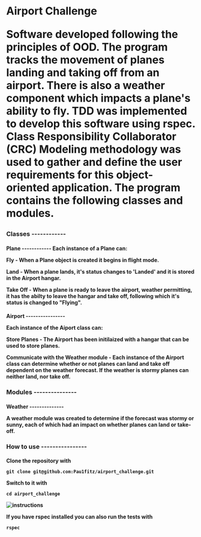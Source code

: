 <h1>Airport Challenge

Software developed following the principles of OOD. The program tracks the movement of planes landing and taking off from an airport. There is also a weather component which impacts a plane's ability to fly. TDD was implemented to develop this software using rspec. Class Responsibility Collaborator (CRC) Modeling methodology was used to gather and define the user requirements for this object-oriented application. The program contains the following classes and modules.

<h3>Classes
------------
<h4>Plane
------------
Each instance of a Plane can:

  **Fly** - When a Plane object is created it begins in flight mode.

  **Land** - When a plane lands, it's status changes to 'Landed' and it is stored in the Airport hangar. 
  
  **Take Off** - When a plane is ready to leave the airport, weather permitting, it has the abilty to leave the hangar and take off, following which it's status is changed to "Flying".

<h4>Airport
----------------
<p>Each instance of the Aiport class can:

  **Store Planes** - The Airport has been initilaized with a hangar that can be used to store planes.

  **Communicate with the Weather module** - Each instance of the Airport class can determine whether or not planes can land and take off dependent on the weather forecast. If the weather is stormy planes can neither land, nor take off.

<h3>Modules
---------------
<h4>Weather
--------------
<p>A weather module was created to determine if the forecast was stormy or sunny, each of which had an impact on whether planes can land or take-off.

<h3>How to use
----------------
<h4>Clone the repository with

```git clone git@github.com:Pau1fitz/airport_challenge.git```

Switch to it with 

```cd airport_challenge```

![instructions](https://github.com/Pau1fitz/airport_challenge/blob/master/Instructions.png)


If you have rspec installed you can also run the tests with
```
rspec
```
